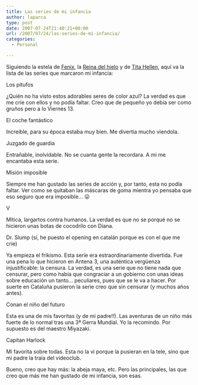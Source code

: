 ```yaml
---
title: Las series de mi infancia
author: laparca
type: post
date: 2007-07-24T21:40:21+00:00
url: /2007/07/24/las-series-de-mi-infancia/
categories:
  - Personal

---
```

Siguiendo la estela de <a href="http://lifeoverflow.blogspot.com/" target="_blank">Fenix</a>, la <a href="http://lacortecelestialdice.blogspot.com/" target="_blank">Reina del hielo</a> y de <a href="http://titahellen.blogspot.com/" target="_blank">Tita Hellen</a>, aquí va la lista de las series que marcaron mi infancia:

Los pitufos  
  
¿Quién no ha visto estos adorables seres de color azul? La verdad es que me crie con ellos y no podía faltar. Creo que de pequeño yo debía ser como gruños pero a lo Viernes 13.

El coche fantástico  
  
Increible, para su época estaba muy bien. Me divertía mucho viendola.

Juzgado de guardia  
  
Entrañable, inolvidable. No se cuanta gente la recordara. A mi me encantaba esta serie.

Misión imposible  
  
Siempre me han gustado las series de acción y, por tanto, esta no podía faltar. Ver como se quitaban las máscaras de goma mientra yo pensaba que eso seguro que era imposible&#8230; 😛

V  
  
Mítica, largartos contra humanos. La verdad es que no se porqué no se hicieron unas botas de cocodrilo con Diana.

Dr. Slump (sí, he puesto el opening en catalán porque es con el que me crie)  
  
Ya empieza el frikismo. Esta seríe era estraordinariamente divertida. Fue una pena lo que hicieron en Antena 3, una auténtica vergüenza injustificable: la censura. La verdad, es una serie que no tiene nada que censurar, pero como había que congraciar a un gobierno con unas ideas sobre educación un tanto&#8230; peculiares, pues que se le va a hacer. Por suerte en Cataluña pusieron la serie creo que sin censurar (y muchos años antes).

Conan el niño del futuro  
  
Esta es una de mis favoritas (y de mi padre!!). Las aventuras de un niño más fuerte de lo normal tras una 3ª Gerra Mundial. Yo la recomindo. Por supuesto es del maestro Miyazaki.

Capitan Harlock  
  
Mi favorita sobre todas. Esta no la vi porque la pusieran en la tele, sino que mi padre la traía del videoclub.

Bueno, creo que hay más: la abeja maya, etc. Pero las principales, las que creo que más me han gustado de mi infancia, son esas.